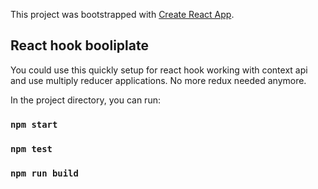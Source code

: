 This project was bootstrapped with [Create React App](https://github.com/facebook/create-react-app).

## React hook booliplate 

You could use this quickly setup for react hook working with context api and use multiply reducer applications. No more redux needed anymore.

In the project directory, you can run:

### `npm start`

### `npm test`

### `npm run build`

